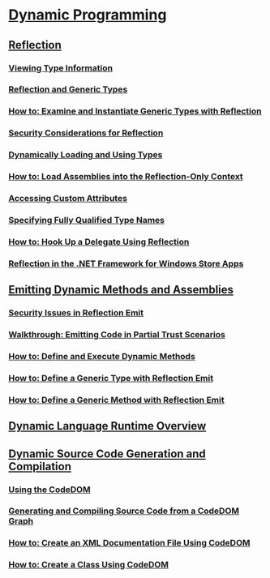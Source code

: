 # [Dynamic Programming](index.md)
## [Reflection](reflection.md)
### [Viewing Type Information](viewing-type-information.md)
### [Reflection and Generic Types](reflection-and-generic-types.md)
### [How to: Examine and Instantiate Generic Types with Reflection](how-to-examine-and-instantiate-generic-types-with-reflection.md)
### [Security Considerations for Reflection](security-considerations-for-reflection.md)
### [Dynamically Loading and Using Types](dynamically-loading-and-using-types.md)
### [How to: Load Assemblies into the Reflection-Only Context](how-to-load-assemblies-into-the-reflection-only-context.md)
### [Accessing Custom Attributes](accessing-custom-attributes.md)
### [Specifying Fully Qualified Type Names](specifying-fully-qualified-type-names.md)
### [How to: Hook Up a Delegate Using Reflection](how-to-hook-up-a-delegate-using-reflection.md)
### [Reflection in the .NET Framework for Windows Store Apps](reflection-for-windows-store-apps.md)
## [Emitting Dynamic Methods and Assemblies](emitting-dynamic-methods-and-assemblies.md)
### [Security Issues in Reflection Emit](security-issues-in-reflection-emit.md)
### [Walkthrough: Emitting Code in Partial Trust Scenarios](walkthrough-emitting-code-in-partial-trust-scenarios.md)
### [How to: Define and Execute Dynamic Methods](how-to-define-and-execute-dynamic-methods.md)
### [How to: Define a Generic Type with Reflection Emit](how-to-define-a-generic-type-with-reflection-emit.md)
### [How to: Define a Generic Method with Reflection Emit](how-to-define-a-generic-method-with-reflection-emit.md)
## [Dynamic Language Runtime Overview](dynamic-language-runtime-overview.md)
## [Dynamic Source Code Generation and Compilation](dynamic-source-code-generation-and-compilation.md)
### [Using the CodeDOM](using-the-codedom.md)
### [Generating and Compiling Source Code from a CodeDOM Graph](generating-and-compiling-source-code-from-a-codedom-graph.md)
### [How to: Create an XML Documentation File Using CodeDOM](how-to-create-an-xml-documentation-file-using-codedom.md)
### [How to: Create a Class Using CodeDOM](how-to-create-a-class-using-codedom.md)

